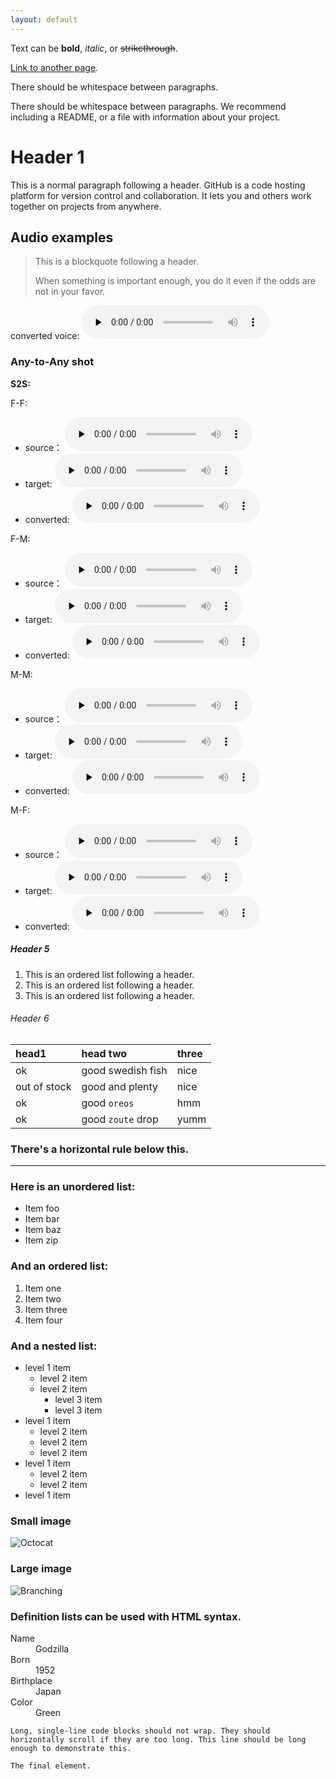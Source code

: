 ```yaml
---
layout: default
---
```


Text can be **bold**, _italic_, or ~~strikethrough~~.

[Link to another page](./another-page.html).

There should be whitespace between paragraphs.

There should be whitespace between paragraphs. We recommend including a README, or a file with information about your project.

# Header 1

This is a normal paragraph following a header. GitHub is a code hosting platform for version control and collaboration. It lets you and others work together on projects from anywhere.

## Audio examples

> This is a blockquote following a header.
>
> When something is important enough, you do it even if the odds are not in your favor.
> 
converted voice: 
<audio controls="controls" preload="none">
      <source src="audio/p226_118_p284_279_cnv_gen.wav" type="audio/wav" /> 
</audio>


### Any-to-Any shot

**S2S:**

F-F:

*  source：     <audio controls="controls" preload="none"> <source src="sample/s2s/F-F/p234_029_p308_414_src_gen.wav" type="audio/wav" /></audio> 
*  target:      <audio controls="controls" preload="none"> <source src="sample/s2s/F-F/p234_029_p308_414_trg_gen.wav" type="audio/wav" /></audio> 
*  converted:   <audio controls="controls" preload="none"> <source src="sample/s2s/F-F/p234_029_p308_414_cnv_gen.wav" type="audio/wav" /></audio>
   
F-M:

*  source：     <audio controls="controls" preload="none"> <source src="sample/s2s/F-M/p228_274_p279_288_src_gen.wav" type="audio/wav" /></audio> 
*  target:      <audio controls="controls" preload="none"> <source src="sample/s2s/F-M/p228_274_p279_288_trg_gen.wav" type="audio/wav" /></audio> 
*  converted:   <audio controls="controls" preload="none"> <source src="sample/s2s/F-M/p228_274_p279_288_cnv_gen.wav" type="audio/wav" /></audio> 

M-M:

*  source：     <audio controls="controls" preload="none"> <source src="sample/s2s/M-M/p252_239_p278_024_src_gen.wav" type="audio/wav" /></audio> 
*  target:      <audio controls="controls" preload="none"> <source src="sample/s2s/M-M/p252_239_p278_024_trg_gen.wav" type="audio/wav" /></audio> 
*  converted:   <audio controls="controls" preload="none"> <source src="sample/s2s/M-M/p252_239_p278_024_cnv_gen.wav" type="audio/wav" /></audio> 

M-F:

*  source：     <audio controls="controls" preload="none"> <source src="ssample/s2s/M-F/p226_273_p318_024_src_gen.wav" type="audio/wav" /></audio> 
*  target:      <audio controls="controls" preload="none"> <source src="sample/s2s/M-F/p226_273_p318_024_trg_gen.wav" type="audio/wav" /></audio> 
*  converted:   <audio controls="controls" preload="none"> <source src="sample/s2s/M-F/p226_273_p318_024_cnv_gen.wav" type="audio/wav" /></audio> 


##### Header 5

1.  This is an ordered list following a header.
2.  This is an ordered list following a header.
3.  This is an ordered list following a header.

###### Header 6

| head1        | head two          | three |
|:-------------|:------------------|:------|
| ok           | good swedish fish | nice  |
| out of stock | good and plenty   | nice  |
| ok           | good `oreos`      | hmm   |
| ok           | good `zoute` drop | yumm  |

### There's a horizontal rule below this.

* * *

### Here is an unordered list:

*   Item foo
*   Item bar
*   Item baz
*   Item zip

### And an ordered list:

1.  Item one
1.  Item two
1.  Item three
1.  Item four

### And a nested list:

- level 1 item
  - level 2 item
  - level 2 item
    - level 3 item
    - level 3 item
- level 1 item
  - level 2 item
  - level 2 item
  - level 2 item
- level 1 item
  - level 2 item
  - level 2 item
- level 1 item

### Small image

![Octocat](https://github.githubassets.com/images/icons/emoji/octocat.png)

### Large image

![Branching](https://guides.github.com/activities/hello-world/branching.png)


### Definition lists can be used with HTML syntax.

<dl>
<dt>Name</dt>
<dd>Godzilla</dd>
<dt>Born</dt>
<dd>1952</dd>
<dt>Birthplace</dt>
<dd>Japan</dd>
<dt>Color</dt>
<dd>Green</dd>
</dl>

```
Long, single-line code blocks should not wrap. They should horizontally scroll if they are too long. This line should be long enough to demonstrate this.
```

```
The final element.
```

